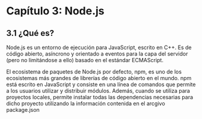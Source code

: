 # Capítulo 3: Node.js

## 3.1 ¿Qué es?

Node.js es un entorno de ejecución para JavaScript, escrito en C++. Es de código abierto, asíncrono y orientado a eventos para la capa del servidor (pero no limitándose a ello) basado en el estándar ECMAScript.

 El ecosistema de paquetes de Node.js por defecto, npm, es uno de los ecosistemas más grandes de librerías de código abierto en el mundo. npm está escrito en JavaScript y consiste en una línea de comandos que permite a los usuarios utilizar y distribuir módulos. Además, cuando se utiliza para proyectos locales, permite instalar todas las dependencias necesarias para dicho proyecto utilizando la información contenida en el arcgivo package.json